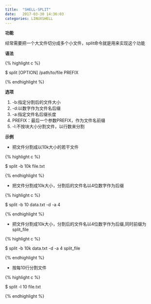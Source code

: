 ```yaml
---
title:  "SHELL-SPLIT"
date:   2017-03-30 14:36:03
categories: LINUXSHELL
---
```


**功能**

经常需要把一个大文件切分成多个小文件，split命令就是用来实现这个功能

**语法**

{% highlight c %}

$ split [OPTION] /path/to/file PREFIX

{% endhighlight %}

**选项**

1. -b:指定分割后的文件大小
2. -d:以数字作为文件名后缀
3. -a:指定文件名后缀长度
4. PREFIX：最后一个参数PREFIX，作为文件名前缀
5. -l:不按块大小分割文件，以行数来分割

**示例**

- 把文件分割成以10k大小的若干文件

{% highlight c %}

$ split -b 10k file.txt

{% endhighlight %}

- 把文件分割成10k大小，分割后的文件名以4位数字作为后缀

{% highlight c %}

$ split -b 10 data.txt -d -a 4

{% endhighlight %}


- 把文件分割成10k大小，分割后的文件名以4位数字作为后缀,同时前缀为split_file

{% highlight c %}

$ split -b 10k data.txt -d -a 4 split_file

{% endhighlight %}


- 按每10行分割文件

{% highlight c %}

$ split -l 10  file.txt

{% endhighlight %}



